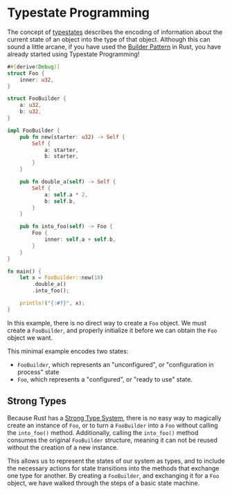 # Typestate Programming

The concept of [typestates] describes the encoding of information about the current state of an object into the type of that object. Although this can sound a little arcane, if you have used the [Builder Pattern] in Rust, you have already started using Typestate Programming!

[typestates]: https://en.wikipedia.org/wiki/Typestate_analysis
[Builder Pattern]: https://doc.rust-lang.org/1.0.0/style/ownership/builders.html

```rust
##[derive(Debug)]
struct Foo {
    inner: u32,
}

struct FooBuilder {
    a: u32,
    b: u32,
}

impl FooBuilder {
    pub fn new(starter: u32) -> Self {
        Self {
            a: starter,
            b: starter,
        }
    }

    pub fn double_a(self) -> Self {
        Self {
            a: self.a * 2,
            b: self.b,
        }
    }

    pub fn into_foo(self) -> Foo {
        Foo {
            inner: self.a + self.b,
        }
    }
}

fn main() {
    let x = FooBuilder::new(10)
        .double_a()
        .into_foo();

    println!("{:#?}", x);
}
```

In this example, there is no direct way to create a `Foo` object. We must create a `FooBuilder`, and properly initialize it before we can obtain the `Foo` object we want.

This minimal example encodes two states:

* `FooBuilder`, which represents an "unconfigured", or "configuration in process" state
* `Foo`, which represents a "configured", or "ready to use" state.

## Strong Types

Because Rust has a [Strong Type System], there is no easy way to magically create an instance of `Foo`, or to turn a `FooBuilder` into a `Foo` without calling the `into_foo()` method. Additionally, calling the `into_foo()` method consumes the original `FooBuilder` structure, meaning it can not be reused without the creation of a new instance.

[Strong Type System]: https://en.wikipedia.org/wiki/Strong_and_weak_typing

This allows us to represent the states of our system as types, and to include the necessary actions for state transitions into the methods that exchange one type for another. By creating a `FooBuilder`, and exchanging it for a `Foo` object, we have walked through the steps of a basic state machine.